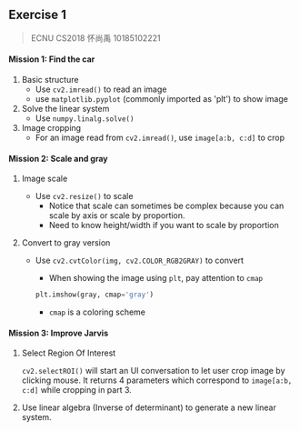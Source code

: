 ## Exercise 1

> ECNU CS2018 怀尚禹 10185102221

#### Mission 1: Find the car

1. Basic structure
   * Use `cv2.imread()` to read an image
   * use `matplotlib.pyplot` (commonly imported as 'plt') to show image
2. Solve the linear system
   * Use `numpy.linalg.solve()`
3. Image cropping
   * For an image read from `cv2.imread()`, use `image[a:b, c:d]` to crop



#### Mission 2: Scale and gray

1. Image scale

   * Use `cv2.resize()` to scale
     * Notice that scale can sometimes be complex because you can scale by axis or scale by proportion. 
     * Need to know height/width if you want to scale by proportion

2. Convert to gray version

   * Use `cv2.cvtColor(img, cv2.COLOR_RGB2GRAY)` to convert

     * When showing the image using `plt`, pay attention to `cmap`

     ```python
     plt.imshow(gray, cmap='gray')
     ```

     * `cmap` is a coloring scheme



#### Mission 3: Improve Jarvis

1. Select Region Of Interest

   `cv2.selectROI()` will start an UI conversation to let user crop image by clicking mouse. It returns 4 parameters which correspond to `image[a:b, c:d]` while cropping in part 3. 

2. Use linear algebra (Inverse of determinant) to generate a new linear system. 

